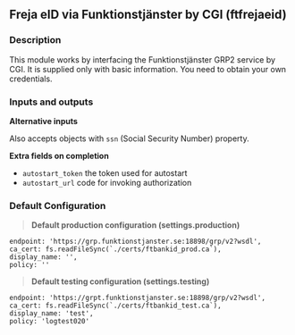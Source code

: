 ## Freja eID via Funktionstjänster by CGI (ftfrejaeid)

### Description
This module works by interfacing the Funktionstjänster GRP2 service by CGI.
It is supplied only with basic information. You need to obtain your own credentials.

### Inputs and outputs

**Alternative inputs**

Also accepts objects with `ssn` (Social Security Number) property.

**Extra fields on completion**
* `autostart_token` the token used for autostart
* `autostart_url` code for invoking authorization

### Default Configuration
>**Default production configuration (settings.production)**
```
endpoint: 'https://grp.funktionstjanster.se:18898/grp/v2?wsdl',
ca_cert: fs.readFileSync(`./certs/ftbankid_prod.ca`),
display_name: '',
policy: ''
```
>**Default testing configuration (settings.testing)**
```
endpoint: 'https://grpt.funktionstjanster.se:18898/grp/v2?wsdl',
ca_cert: fs.readFileSync(`./certs/ftbankid_test.ca`),
display_name: 'test',
policy: 'logtest020'
```